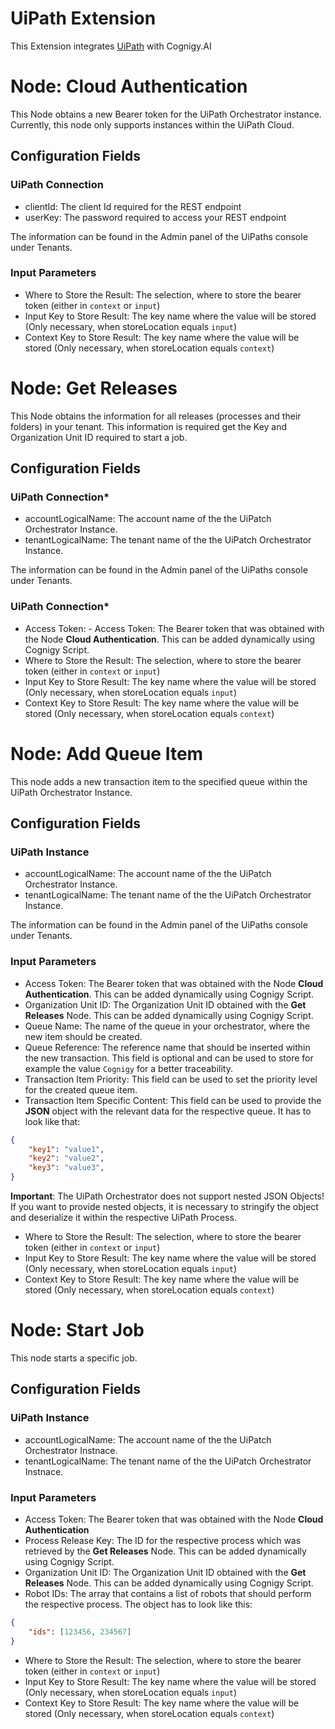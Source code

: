 # UiPath Extension

This Extension integrates [UiPath](https://www.uipath.com/) with Cognigy.AI

# Node: Cloud Authentication

This Node obtains a new Bearer token for the UiPath Orchestrator instance. Currently, this node only supports instances within the UiPath Cloud. 

## Configuration Fields

### **UiPath Connection**

- clientId: The client Id required for the REST endpoint
- userKey: The password required to access your REST endpoint

The information can be found in the Admin panel of the UiPaths console under Tenants. 

### **Input Parameters**
- Where to Store the Result: The selection, where to store the bearer token (either in `context` or `input`)
- Input Key to Store Result: The key name where the value will be stored (Only necessary, when storeLocation equals `input`)
- Context Key to Store Result: The key name where the value will be stored (Only necessary, when storeLocation equals `context`)

# Node: Get Releases

This Node obtains the information for all releases (processes and their folders) in your tenant. This information is required get the Key and Organization Unit ID required to start a job. 

## Configuration Fields

### **UiPath Connection***
- accountLogicalName: The account name of the the UiPatch Orchestrator Instance.
- tenantLogicalName: The tenant name of the the UiPatch Orchestrator Instance.

The information can be found in the Admin panel of the UiPaths console under Tenants. 

### **UiPath Connection***
 - Access Token: - Access Token: The Bearer token that was obtained with the Node **Cloud Authentication**. This can be added dynamically using Cognigy Script.
- Where to Store the Result: The selection, where to store the bearer token (either in `context` or `input`)
- Input Key to Store Result: The key name where the value will be stored (Only necessary, when storeLocation equals `input`)
- Context Key to Store Result: The key name where the value will be stored (Only necessary, when storeLocation equals `context`)

# Node: Add Queue Item
This node adds a new transaction item to the specified queue within the UiPath Orchestrator Instance. 

## Configuration Fields

### **UiPath Instance**

- accountLogicalName: The account name of the the UiPatch Orchestrator Instance.
- tenantLogicalName: The tenant name of the the UiPatch Orchestrator Instance.

The information can be found in the Admin panel of the UiPaths console under Tenants. 


### **Input Parameters**

- Access Token: The Bearer token that was obtained with the Node **Cloud Authentication**. This can be added dynamically using Cognigy Script.
- Organization Unit ID: The Organization Unit ID obtained with the **Get Releases** Node. This can be added dynamically using Cognigy Script.
- Queue Name: The name of the queue in your orchestrator, where the new item should be created.
- Queue Reference: The reference name that should be inserted within the new transaction. This field is optional and can be used to store for example the value `Cognigy` for a better traceability. 
- Transaction Item Priority: This field can be used to set the priority level for the created queue item.
- Transaction Item Specific Content: This field can be used to provide the **JSON** object with the relevant data for the respective queue. It has to look like that:

``` json
{
    "key1": "value1",
    "key2": "value2",
    "key3": "value3",
}
``` 
**Important**: The UiPath Orchestrator does not support nested JSON Objects! If you want to provide nested objects, it is necessary to stringify the object and deserialize it within the respective UiPath Process.

- Where to Store the Result: The selection, where to store the bearer token (either in `context` or `input`)
- Input Key to Store Result: The key name where the value will be stored (Only necessary, when storeLocation equals `input`)
- Context Key to Store Result: The key name where the value will be stored (Only necessary, when storeLocation equals `context`)

# Node: Start Job
This node starts a specific job.

## Configuration Fields

### **UiPath Instance**
- accountLogicalName: The account name of the the UiPatch Orchestrator Instnace.
- tenantLogicalName: The tenant name of the the UiPatch Orchestrator Instnace.

### **Input Parameters**
- Access Token: The Bearer token that was obtained with the Node **Cloud Authentication**
- Process Release Key: The ID for the respective process which was retrieved by the **Get Releases** Node. This can be added dynamically using Cognigy Script.
- Organization Unit ID: The Organization Unit ID obtained with the **Get Releases** Node. This can be added dynamically using Cognigy Script.
- Robot IDs: The array that contains a list of robots that should perform the respective process. The object has to look like this:

``` json
{
    "ids": [123456, 234567]
}
``` 
- Where to Store the Result: The selection, where to store the bearer token (either in `context` or `input`)
- Input Key to Store Result: The key name where the value will be stored (Only necessary, when storeLocation equals `input`)
- Context Key to Store Result: The key name where the value will be stored (Only necessary, when storeLocation equals `context`)